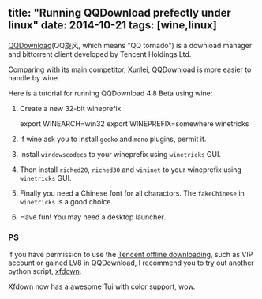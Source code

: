 title: "Running QQDownload prefectly under linux"
date: 2014-10-21
tags: [wine,linux]
---

[QQDownload](http://xf.qq.com/index.html)(QQ旋风, which means "QQ tornado") is a download manager and bittorrent client developed by Tencent Holdings Ltd.

Comparing with its main competitor, Xunlei, QQDownload is more easier to handle by wine.

Here is a tutorial for running QQDownload 4.8 Beta using wine:

1. Create a new 32-bit wineprefix

	export WINEARCH=win32
	export WINEPREFIX=somewhere winetricks

2. If wine ask you to install `gecko` and `mono` plugins, permit it.
3. Install `windowscodecs` to your wineprefix using `winetricks` GUI.
4. Then install `riched20`, `riched30` and `wininet` to your wineprefix using `winetricks` GUI.
5. Finally you need a Chinese font for all charactors. The `fakeChinese` in `winetricks` is a good choice.
6. Have fun! You may need a desktop launcher.

### PS

if you have permission to use the [Tencent offline downloading](http://lixian.qq.com/login.html), 
such as VIP account or gained LV8 in QQDownload, I recommend you to try out another python script, [xfdown](https://github.com/kikyous/xfdown).

Xfdown now has a awesome Tui with color support, wow.
